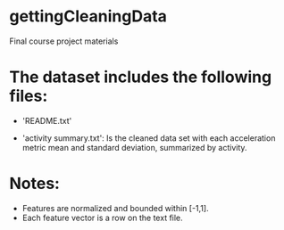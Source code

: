 # gettingCleaningData
Final course project materials


The dataset includes the following files:
=========================================

- 'README.txt'

- 'activity summary.txt': Is the cleaned data set with each acceleration metric mean and standard deviation, summarized by activity.


Notes: 
======
- Features are normalized and bounded within [-1,1].
- Each feature vector is a row on the text file.

